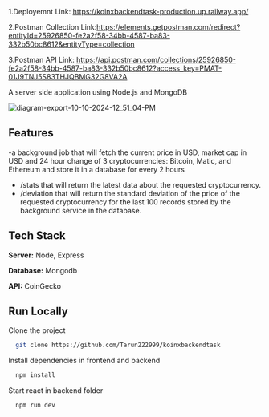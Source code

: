 
1.Deployemnt Link: https://koinxbackendtask-production.up.railway.app/


2.Postman Collection Link:https://elements.getpostman.com/redirect?entityId=25926850-fe2a2f58-34bb-4587-ba83-332b50bc8612&entityType=collection



3.Postman API Link: https://api.postman.com/collections/25926850-fe2a2f58-34bb-4587-ba83-332b50bc8612?access_key=PMAT-01J9TNJ5S83THJQBMG32G8VA2A

  A server side application using Node.js and MongoDB 

  
![diagram-export-10-10-2024-12_51_04-PM](https://github.com/user-attachments/assets/2291f308-6037-4738-95bb-2f340b34f134)


## Features

-a background job that will fetch the current price in USD, market cap in USD and 24 hour change of 3 cryptocurrencies: Bitcoin, Matic, and Ethereum and store it in a database for every 2 hours 
- /stats that will return the latest data about the requested cryptocurrency.
- /deviation  that will return the standard deviation of the price of the requested cryptocurrency for the last 100 records stored by the background service in the database.
## Tech Stack



**Server:** Node, Express

**Database:** Mongodb

**API:** CoinGecko




## Run Locally

Clone the project

```bash
  git clone https://github.com/Tarun222999/koinxbackendtask
```




Install dependencies in frontend and backend

```bash
  npm install
```

Start react in backend folder

```bash
  npm run dev
```


